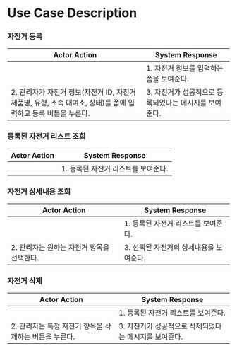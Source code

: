 # Use Case Description

### 자전거 등록

| **Actor Action** | **System Response** |
| --- | --- |
|  | 1. 자전거 정보를 입력하는 폼을 보여준다. |
| 2. 관리자가 자전거 정보(자전거 ID, 자전거 제품명, 유형, 소속 대여소, 상태)를 폼에 입력하고 등록 버튼을 누른다. | 3. 자전거가 성공적으로 등록되었다는 메시지를 보여준다. |

### 등록된 자전거 리스트 조회

| **Actor Action** | **System Response** |
| --- | --- |
|  | 1. 등록된 자전거 리스트를 보여준다. |

### 자전거 상세내용 조회

| **Actor Action** | **System Response** |
| --- | --- |
|  | 1. 등록된 자전거 리스트를 보여준다. |
| 2. 관리자는 원하는 자전거 항목을 선택한다. | 3. 선택된 자전거의 상세내용을 보여준다. |

### 자전거 삭제

| **Actor Action** | **System Response** |
| --- | --- |
|  | 1. 등록된 자전거 리스트를 보여준다. |
| 2. 관리자는 특정 자전거 항목을 삭제하는 버튼을 누른다. | 3. 자전거가 성공적으로 삭제되었다는 메시지를 보여준다. |